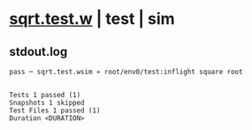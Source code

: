 # [sqrt.test.w](../../../../../../examples/tests/sdk_tests/math/sqrt.test.w) | test | sim

## stdout.log
```log
pass ─ sqrt.test.wsim » root/env0/test:inflight square root
 
 
Tests 1 passed (1)
Snapshots 1 skipped
Test Files 1 passed (1)
Duration <DURATION>
```

